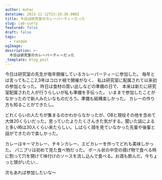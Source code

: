 ```yaml
---
author: matac
datetime: 2023-11-12T23:18:36.000Z
title: 今日は研究室のカレーパーティーだった
slug: lab-curry
featured: false
draft: false
tags:
  - random
ogImage: 
description: >-
  今日は研究室のカレーパーティーだった
_template: blog_post
---
```


今日は研究室の先生が毎年開催しているカレーパーティーに参加した。
毎年とは言ってもここ2,3年はコロナ禍で開催がなく、
私は研究室に配属されて以来初の参加となった。
昨日は食材の買い出しなどの準備の日で、
本来は新たに研究室配属された人が行うらしいが私も準備を手伝った。
いままで参加したことがなかったので新人みたいなものだろう。準備も結構楽しかった。
カレーの作り方も知ることができたし。

どれくらいの人たちが集まるのかわからなかったが、OBと現役その他を含めて大体20くらいだった。思っていたよりたくさんきた気がする。聞いた話によると多い時は30人くらい来たらしい。しばらく顔を見ていなかった先輩や後輩と話ができたので楽しかった。

カレーはキーマカレー、チキンカレー、エビカレーを作ってどれも美味しかった。
パニプリは初めて見た食べ物だった。
ボール状の中空の揚げ物で食べる時に割って穴を開けて味付けのソースを流し込んで食べる。お酒も飲んだ。今ちょっと頭がいたい...

次もあれば参加したいな〜
